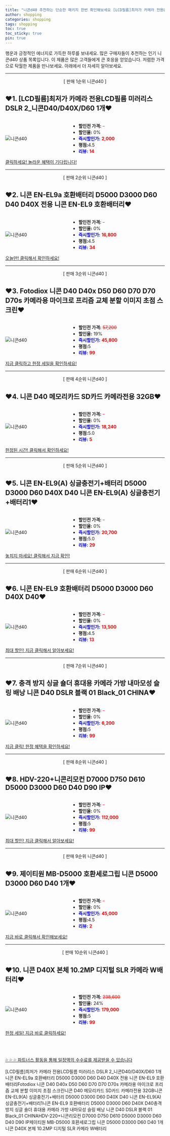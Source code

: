 ```yaml
---
title: "니콘d40 추천하는 단순한 패키지 한번 확인해보세요 [LCD필름]최저가 카메라 전용LCD필름 미러리스 DSLR"
author: shopping
categories: shopping
tags: shopping
toc: true
toc_sticky: true
pin: true
---
```

행운과 긍정적인 에너지로 가득한 하루를 보내세요. 많은 구매자들이 추천하는 인기 니콘d40 상품 목록입니다. 이 제품은 많은 고객들에게 큰 호응을 얻었습니다. 저렴한 가격으로 탁월한 제품을 만나보세요. 아래에서 더 자세히 알아보세요.

---
<p class="toplist" style="margin: 0 auto; display: block; width: fit-content;">[ 판매 1순위 니콘d40 ]</p>

<h2><strong>❤️1. [LCD필름]최저가 카메라 전용LCD필름 미러리스 DSLR 2_니콘D40/D40X/D60 1개❤️</strong></h2>

<div style="display: flex; align-items: center;">
    <div style="flex: 0.4;">
        <img src="https://thumbnail8.coupangcdn.com/thumbnails/remote/230x230ex/image/vendor_inventory/images/2018/10/29/15/0/cf0a1a5d-9fad-484e-8de0-4faf7e2d4fc0.jpg" alt="니콘d40" style="max-width: 100%;">
    </div>
    <div style="flex: 0.6; margin-left: 10px;">
        <ul>
            <li><strong>할인전 가격:</strong> <del style="color: red;">-</del></li>
            <li><strong>할인율:</strong> 0%</li>
            <li><span style='color:blue'><strong>즉시할인가:</strong></span> <span style='color:red'><strong>2,000</strong></span></li>
            <li><strong>평점:</strong>4.5</li>
            <li><span style='color:blue'><strong>리뷰:</strong></span> <span style='color:red'><strong>14</strong></span></li>
        </ul>
    </div>
</div>
<div class="center">
    <a href="https://William4Davisa.github.io?lptag=AF9450613&subid=githubio&pageKey=150544151&traceid=V0-153&itemId=434813371&vendorItemId=4073934405" class="myButton">
        클릭하세요! 놀라운 혜택이 기다립니다!
    </a>
</div>


---
<p class="toplist" style="margin: 0 auto; display: block; width: fit-content;">[ 판매 2순위 니콘d40 ]</p>

<h2><strong>❤️2. 니콘 EN-EL9a 호환배터리 D5000 D3000 D60 D40 D40X 전용 니콘 EN-EL9 호환배터리❤️</strong></h2>

<div style="display: flex; align-items: center;">
    <div style="flex: 0.4;">
        <img src="https://thumbnail8.coupangcdn.com/thumbnails/remote/230x230ex/image/vendor_inventory/646f/2a07ccc60378ea2148c0b396c0ff6a389ac5599f2b37f4550a4a2aab38c2.jpg" alt="니콘d40" style="max-width: 100%;">
    </div>
    <div style="flex: 0.6; margin-left: 10px;">
        <ul>
            <li><strong>할인전 가격:</strong> <del style="color: red;">-</del></li>
            <li><strong>할인율:</strong> 0%</li>
            <li><span style='color:blue'><strong>즉시할인가:</strong></span> <span style='color:red'><strong>16,800</strong></span></li>
            <li><strong>평점:</strong>4.5</li>
            <li><span style='color:blue'><strong>리뷰:</strong></span> <span style='color:red'><strong>34</strong></span></li>
        </ul>
    </div>
</div>
<div class="center">
    <a href="https://William4Davisa.github.io?lptag=AF9450613&subid=githubio&pageKey=174292249&traceid=V0-153&itemId=497828037&vendorItemId=4266750651" class="myButton">
        오늘만! 클릭해서 확인하세요!
    </a>
</div>


---
<p class="toplist" style="margin: 0 auto; display: block; width: fit-content;">[ 판매 3순위 니콘d40 ]</p>

<h2><strong>❤️3. Fotodiox 니콘 D40 D40x D50 D60 D70 D70 D70s 카메라용 마이크로 프리즘 교체 분할 이미지 초점 스크린❤️</strong></h2>

<div style="display: flex; align-items: center;">
    <div style="flex: 0.4;">
        <img src="https://thumbnail9.coupangcdn.com/thumbnails/remote/230x230ex/image/vendor_inventory/d908/29a35438c93a46797801bd1c789783b83d72581b6dcca04a4593959c917f.jpg" alt="니콘d40" style="max-width: 100%;">
    </div>
    <div style="flex: 0.6; margin-left: 10px;">
        <ul>
            <li><strong>할인전 가격:</strong> <del style="color: red;">57,200</del></li>
            <li><strong>할인율:</strong> 19%</li>
            <li><span style='color:blue'><strong>즉시할인가:</strong></span> <span style='color:red'><strong>45,800</strong></span></li>
            <li><strong>평점:</strong>5</li>
            <li><span style='color:blue'><strong>리뷰:</strong></span> <span style='color:red'><strong>99</strong></span></li>
        </ul>
    </div>
</div>
<div class="center">
    <a href="https://William4Davisa.github.io?lptag=AF9450613&subid=githubio&pageKey=8048529328&traceid=V0-153&itemId=22565730103&vendorItemId=90284538012" class="myButton">
        지금 클릭하고 한정 세일을 확인하세요!
    </a>
</div>


---
<p class="toplist" style="margin: 0 auto; display: block; width: fit-content;">[ 판매 4순위 니콘d40 ]</p>

<h2><strong>❤️4. 니콘 D40 메모리카드 SD카드 카메라전용 32GB❤️</strong></h2>

<div style="display: flex; align-items: center;">
    <div style="flex: 0.4;">
        <img src="https://thumbnail8.coupangcdn.com/thumbnails/remote/230x230ex/image/vendor_inventory/78f1/630b822acf786c9ff12f745af8eccc4f26be55cda75ce45b63fc3cfd1064.jpg" alt="니콘d40" style="max-width: 100%;">
    </div>
    <div style="flex: 0.6; margin-left: 10px;">
        <ul>
            <li><strong>할인전 가격:</strong> <del style="color: red;">-</del></li>
            <li><strong>할인율:</strong> 0%</li>
            <li><span style='color:blue'><strong>즉시할인가:</strong></span> <span style='color:red'><strong>18,240</strong></span></li>
            <li><strong>평점:</strong>5.0</li>
            <li><span style='color:blue'><strong>리뷰:</strong></span> <span style='color:red'><strong>5</strong></span></li>
        </ul>
    </div>
</div>
<div class="center">
    <a href="https://William4Davisa.github.io?lptag=AF9450613&subid=githubio&pageKey=6707739420&traceid=V0-153&itemId=15560851477&vendorItemId=89567971423" class="myButton">
        한정된 시간! 클릭해서 확인하세요!
    </a>
</div>


---
<p class="toplist" style="margin: 0 auto; display: block; width: fit-content;">[ 판매 5순위 니콘d40 ]</p>

<h2><strong>❤️5. 니콘 EN-EL9(A) 싱글충전기+배터리 D5000 D3000 D60 D40X D40 니콘 EN-EL9(A) 싱글충전기+배터리1❤️</strong></h2>

<div style="display: flex; align-items: center;">
    <div style="flex: 0.4;">
        <img src="https://thumbnail6.coupangcdn.com/thumbnails/remote/230x230ex/image/vendor_inventory/89bb/5ab0764b1c9e6dc2da66970190a38880cb48f8f224e53f8ad031a1619ec7.jpg" alt="니콘d40" style="max-width: 100%;">
    </div>
    <div style="flex: 0.6; margin-left: 10px;">
        <ul>
            <li><strong>할인전 가격:</strong> <del style="color: red;">-</del></li>
            <li><strong>할인율:</strong> 0%</li>
            <li><span style='color:blue'><strong>즉시할인가:</strong></span> <span style='color:red'><strong>20,700</strong></span></li>
            <li><strong>평점:</strong>5.0</li>
            <li><span style='color:blue'><strong>리뷰:</strong></span> <span style='color:red'><strong>29</strong></span></li>
        </ul>
    </div>
</div>
<div class="center">
    <a href="https://William4Davisa.github.io?lptag=AF9450613&subid=githubio&pageKey=6259987928&traceid=V0-153&itemId=12740760601&vendorItemId=80007159900" class="myButton">
        놓치지 마세요! 클릭해서 지금 확인!
    </a>
</div>


---
<p class="toplist" style="margin: 0 auto; display: block; width: fit-content;">[ 판매 6순위 니콘d40 ]</p>

<h2><strong>❤️6. 니콘 EN-EL9 호환배터리 D5000 D3000 D60 D40X D40❤️</strong></h2>

<div style="display: flex; align-items: center;">
    <div style="flex: 0.4;">
        <img src="https://thumbnail10.coupangcdn.com/thumbnails/remote/230x230ex/image/vendor_inventory/e5c3/3850353b6fe37cbef584eb2825e75d02ab11b546f1ccbfbf3a6165325ae6.jpg" alt="니콘d40" style="max-width: 100%;">
    </div>
    <div style="flex: 0.6; margin-left: 10px;">
        <ul>
            <li><strong>할인전 가격:</strong> <del style="color: red;">-</del></li>
            <li><strong>할인율:</strong> 0%</li>
            <li><span style='color:blue'><strong>즉시할인가:</strong></span> <span style='color:red'><strong>13,500</strong></span></li>
            <li><strong>평점:</strong>4.5</li>
            <li><span style='color:blue'><strong>리뷰:</strong></span> <span style='color:red'><strong>13</strong></span></li>
        </ul>
    </div>
</div>
<div class="center">
    <a href="https://William4Davisa.github.io?lptag=AF9450613&subid=githubio&pageKey=1395965213&traceid=V0-153&itemId=2431377892&vendorItemId=70425325108" class="myButton">
        최대 할인! 지금 클릭해서 알아보세요!
    </a>
</div>


---
<p class="toplist" style="margin: 0 auto; display: block; width: fit-content;">[ 판매 7순위 니콘d40 ]</p>

<h2><strong>❤️7. 충격 방지 싱글 숄더 휴대용 카메라 가방 내마모성 슬링 배낭 니콘 D40 DSLR 블랙 01 Black_01 CHINA❤️</strong></h2>

<div style="display: flex; align-items: center;">
    <div style="flex: 0.4;">
        <img src="https://thumbnail6.coupangcdn.com/thumbnails/remote/230x230ex/image/vendor_inventory/14cd/d55c3c455a17d2c4930058b2164e1c5439bf56f6dc560a69ebf65dbea1d2.jpg" alt="니콘d40" style="max-width: 100%;">
    </div>
    <div style="flex: 0.6; margin-left: 10px;">
        <ul>
            <li><strong>할인전 가격:</strong> <del style="color: red;">-</del></li>
            <li><strong>할인율:</strong> 0%</li>
            <li><span style='color:blue'><strong>즉시할인가:</strong></span> <span style='color:red'><strong>6,200</strong></span></li>
            <li><strong>평점:</strong>5</li>
            <li><span style='color:blue'><strong>리뷰:</strong></span> <span style='color:red'><strong>99</strong></span></li>
        </ul>
    </div>
</div>
<div class="center">
    <a href="https://William4Davisa.github.io?lptag=AF9450613&subid=githubio&pageKey=7752732786&traceid=V0-153&itemId=20886970026&vendorItemId=88131584542" class="myButton">
        지금 클릭! 한정 혜택을 확인하세요!
    </a>
</div>


---
<p class="toplist" style="margin: 0 auto; display: block; width: fit-content;">[ 판매 8순위 니콘d40 ]</p>

<h2><strong>❤️8. HDV-220+니콘리모컨 D7000 D750 D610 D5000 D3000 D60 D40 D90 IP❤️</strong></h2>

<div style="display: flex; align-items: center;">
    <div style="flex: 0.4;">
        <img src="https://thumbnail6.coupangcdn.com/thumbnails/remote/230x230ex/image/vendor_inventory/5cb1/48cfcec40798f782cd14b9f1cfca6fac082c32564d619901f2e5aeda0b66.jpg" alt="니콘d40" style="max-width: 100%;">
    </div>
    <div style="flex: 0.6; margin-left: 10px;">
        <ul>
            <li><strong>할인전 가격:</strong> <del style="color: red;">-</del></li>
            <li><strong>할인율:</strong> 0%</li>
            <li><span style='color:blue'><strong>즉시할인가:</strong></span> <span style='color:red'><strong>112,000</strong></span></li>
            <li><strong>평점:</strong>5</li>
            <li><span style='color:blue'><strong>리뷰:</strong></span> <span style='color:red'><strong>99</strong></span></li>
        </ul>
    </div>
</div>
<div class="center">
    <a href="https://William4Davisa.github.io?lptag=AF9450613&subid=githubio&pageKey=6260143424&traceid=V0-153&itemId=12742043508&vendorItemId=80008434903" class="myButton">
        최대 할인! 지금 클릭해서 알아보세요!
    </a>
</div>


---
<p class="toplist" style="margin: 0 auto; display: block; width: fit-content;">[ 판매 9순위 니콘d40 ]</p>

<h2><strong>❤️9. 제이티원 MB-D5000 호환세로그립 니콘 D5000 D3000 D60 D40 1개❤️</strong></h2>

<div style="display: flex; align-items: center;">
    <div style="flex: 0.4;">
        <img src="https://thumbnail10.coupangcdn.com/thumbnails/remote/230x230ex/image/vendor_inventory/98ad/d9be11e16093f7517b6d6f0b17af0e15446e665aab9c951c4bedafdd4bc0.jpg" alt="니콘d40" style="max-width: 100%;">
    </div>
    <div style="flex: 0.6; margin-left: 10px;">
        <ul>
            <li><strong>할인전 가격:</strong> <del style="color: red;">-</del></li>
            <li><strong>할인율:</strong> 0%</li>
            <li><span style='color:blue'><strong>즉시할인가:</strong></span> <span style='color:red'><strong>45,000</strong></span></li>
            <li><strong>평점:</strong>4.5</li>
            <li><span style='color:blue'><strong>리뷰:</strong></span> <span style='color:red'><strong>2</strong></span></li>
        </ul>
    </div>
</div>
<div class="center">
    <a href="https://William4Davisa.github.io?lptag=AF9450613&subid=githubio&pageKey=319076687&traceid=V0-153&itemId=1019469614&vendorItemId=5452810227" class="myButton">
        지금 바로 클릭해서 확인해보세요!
    </a>
</div>


---
<p class="toplist" style="margin: 0 auto; display: block; width: fit-content;">[ 판매 10순위 니콘d40 ]</p>

<h2><strong>❤️10. 니콘 D40X 본체 10.2MP 디지털 SLR 카메라 W배터리❤️</strong></h2>

<div style="display: flex; align-items: center;">
    <div style="flex: 0.4;">
        <img src="https://thumbnail8.coupangcdn.com/thumbnails/remote/230x230ex/image/vendor_inventory/87ff/45ef96edf9f877a1e9dd0072348c9a49b7ade9dd2a408002a9d4bec3ae8f.JPG" alt="니콘d40" style="max-width: 100%;">
    </div>
    <div style="flex: 0.6; margin-left: 10px;">
        <ul>
            <li><strong>할인전 가격:</strong> <del style="color: red;">238,600</del></li>
            <li><strong>할인율:</strong> 24%</li>
            <li><span style='color:blue'><strong>즉시할인가:</strong></span> <span style='color:red'><strong>179,000</strong></span></li>
            <li><strong>평점:</strong>5</li>
            <li><span style='color:blue'><strong>리뷰:</strong></span> <span style='color:red'><strong>99</strong></span></li>
        </ul>
    </div>
</div>
<div class="center">
    <a href="https://William4Davisa.github.io?lptag=AF9450613&subid=githubio&pageKey=8116868010&traceid=V0-153&itemId=23013282896&vendorItemId=90047109854" class="myButton">
        한정 세일! 지금 바로 클릭하세요!
    </a>
</div>

<br><br><br>[💦 💦 💦 파트너스 활동을 통해 일정액의 수수료를 제공받을 수 있습니다](https://link.coupang.com/a/bcpT2c)<br><br>[LCD필름]최저가 카메라 전용LCD필름 미러리스 DSLR 2_니콘D40/D40X/D60 1개니콘 EN-EL9a 호환배터리 D5000 D3000 D60 D40 D40X 전용 니콘 EN-EL9 호환배터리Fotodiox 니콘 D40 D40x D50 D60 D70 D70 D70s 카메라용 마이크로 프리즘 교체 분할 이미지 초점 스크린니콘 D40 메모리카드 SD카드 카메라전용 32GB니콘 EN-EL9(A) 싱글충전기+배터리 D5000 D3000 D60 D40X D40 니콘 EN-EL9(A) 싱글충전기+배터리1니콘 EN-EL9 호환배터리 D5000 D3000 D60 D40X D40충격 방지 싱글 숄더 휴대용 카메라 가방 내마모성 슬링 배낭 니콘 D40 DSLR 블랙 01 Black_01 CHINAHDV-220+니콘리모컨 D7000 D750 D610 D5000 D3000 D60 D40 D90 IP제이티원 MB-D5000 호환세로그립 니콘 D5000 D3000 D60 D40 1개니콘 D40X 본체 10.2MP 디지털 SLR 카메라 W배터리